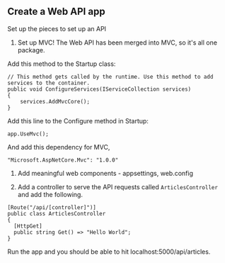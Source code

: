 ## Create a Web API app 

Set up the pieces to set up an API 

1. Set up MVC! The Web API has been merged into MVC, so it's all one package. 

Add this method to the Startup class: 

```
// This method gets called by the runtime. Use this method to add services to the container.
public void ConfigureServices(IServiceCollection services)
{
    services.AddMvcCore();
}
```

Add this line to the Configure method in Startup:

```
app.UseMvc();
```

And add this dependency for MVC, 

```
"Microsoft.AspNetCore.Mvc": "1.0.0"
```

1. Add meaningful web components - appsettings, web.config

1. Add a controller to serve the API requests called `ArticlesController` and add the following. 

```
[Route("/api/[controller]")]
public class ArticlesController
{
  [HttpGet]
  public string Get() => "Hello World";
}
```

Run the app and you should be able to hit localhost:5000/api/articles. 

